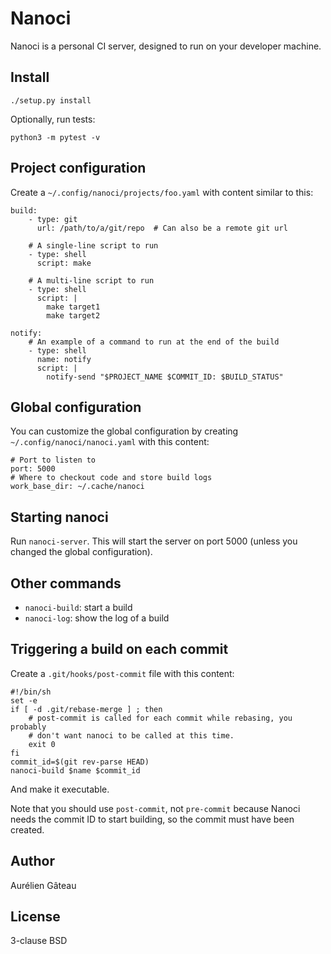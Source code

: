# Nanoci

Nanoci is a personal CI server, designed to run on your developer machine.

## Install

    ./setup.py install

Optionally, run tests:

    python3 -m pytest -v

## Project configuration

Create a `~/.config/nanoci/projects/foo.yaml` with content similar to this:

    build:
        - type: git
          url: /path/to/a/git/repo  # Can also be a remote git url

        # A single-line script to run
        - type: shell
          script: make

        # A multi-line script to run
        - type: shell
          script: |
            make target1
            make target2

    notify:
        # An example of a command to run at the end of the build
        - type: shell
          name: notify
          script: |
            notify-send "$PROJECT_NAME $COMMIT_ID: $BUILD_STATUS"

## Global configuration

You can customize the global configuration by creating
`~/.config/nanoci/nanoci.yaml` with this content:

    # Port to listen to
    port: 5000
    # Where to checkout code and store build logs
    work_base_dir: ~/.cache/nanoci


## Starting nanoci

Run `nanoci-server`. This will start the server on port 5000 (unless you
changed the global configuration).

## Other commands

- `nanoci-build`: start a build
- `nanoci-log`: show the log of a build

## Triggering a build on each commit

Create a `.git/hooks/post-commit` file with this content:

    #!/bin/sh
    set -e
    if [ -d .git/rebase-merge ] ; then
        # post-commit is called for each commit while rebasing, you probably
        # don't want nanoci to be called at this time.
        exit 0
    fi
    commit_id=$(git rev-parse HEAD)
    nanoci-build $name $commit_id

And make it executable.

Note that you should use `post-commit`, not `pre-commit` because Nanoci needs
the commit ID to start building, so the commit must have been created.

## Author

Aurélien Gâteau

## License

3-clause BSD
